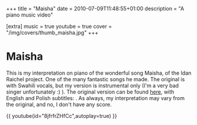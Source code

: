 +++
title = "Maisha"
date = 2010-07-09T11:48:55+01:00
description = "A piano music video"

[extra]
music = true
youtube = true
cover = "/img/covers/thumb_maisha.jpg"
+++

# Maisha

This is my interpretation on piano of the wonderful song Maisha, of the Idan Raichel project. One of the many fantastic songs he made. The original is with Swahili vocals, but my version is instrumental only (I'm a very bad singer unfortunately :) ). The original version can be found [here](https://www.youtube.com/watch?v=-j9bpSQNYw4), with English and Polish subtitles:  . As always, my interpretation may vary from the original, and no, I don't have any score.

{{ youtube(id="8jfrfrZHfCc",autoplay=true) }}


